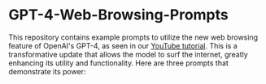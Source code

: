 # GPT-4-Web-Browsing-Prompts
This repository contains example prompts to utilize the new web browsing feature of OpenAI's GPT-4, as seen in our [YouTube tutorial](#). This is a transformative update that allows the model to surf the internet, greatly enhancing its utility and functionality. Here are three prompts that demonstrate its power:
